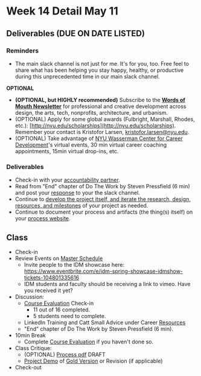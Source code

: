 # Week 14 Detail May 11

## Deliverables \(DUE ON DATE LISTED\)

### Reminders

* The main slack channel is not just for me. It's for you, too. Free feel to share what has been helping you stay happy, healthy, or productive during this unprecedented time in our main slack channel. 

**OPTIONAL**

* **\(OPTIONAL, but HIGHLY recommended\)** Subscribe to the [**Words of Mouth Newsletter**](http://www.wordsofmouth.org/) for professional and creative development across design, the arts, tech, nonprofits, architecture, and urbanism.
* \(OPTIONAL\) Apply for some global awards \(Fulbright, Marshall, Rhodes, etc.\): [http://nyu.edu/scholarships](http://nyu.edu/scholarships). Remember your contact is Kristofor Larsen, kristofor.larsen@nyu.edu.
* \(OPTIONAL\) Take advantage of [NYU Wasserman Center for Career Development](https://www.nyu.edu/students/student-information-and-resources/career-development-and-jobs.html?__s=pvit1odzgzycp3tif89s)'s virtual events, 30 min virtual career coaching appointments, 15min virtual drop-ins, etc.

### **Deliverables**

* Check-in with your [accountability partner](../assignments/accountability_partner.md).
* Read from "End" chapter of Do The Work by Steven Pressfield \(6 min\) and post your [response](../assignments/responses.md) to your the slack channel.
* Continue to [develop the project itself, and iterate the research, design, resources, and milestones](../project_plan/) of your project as needed.
* Continue to document your process and artifacts \(the thing\(s\) itself\) on your [process website](../pre-work/website.md).

## Class

* Check-in
* Review Events on [Master Schedule](./)
  * Invite people to the IDM showcase here: [https://www.eventbrite.com/e/idm-spring-showcase-idmshow-tickets-104801335616 ](https://www.eventbrite.com/e/idm-spring-showcase-idmshow-tickets-104801335616%20)
  * IDM students and faculty should be receiving a link to vimeo. Have you received it yet?
* Discussion:
  * [Course Evaluation](../assignments/course_evaluation.md) Check-in 
    * 11 out of 16 completed. 
    * 5 students need to complete.
  * LinkedIn Training and Catt Small Advice under Career [Resources](../recommended_resources.md)
  * "End" chapter of Do The Work by Steven Pressfield \(6 min\). 
* 10min Break
  * Complete [Course Evaluation](../assignments/course_evaluation.md) if you haven't done so. 
* Class Critique:
  * \(OPTIONAL\) [Process pdf](../end_of_semester_deliverables/pdf_or_book.md) DRAFT
  * [Project Demo](../critiques-demos-presentations-and-exhibition/project_demo.md) of [Gold Version](../project_plan/project_versions.md) or Revision \(if applicable\)
* Check-out

